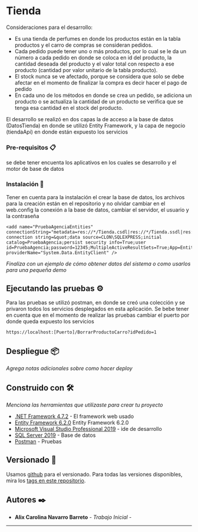 # Tienda

Consideraciones para el desarrollo:

* Es una tienda de perfumes en donde los productos están en la tabla productos y el carro de compras se consideran pedidos.
* Cada pedido puede tener uno o más productos, por lo cual se le da un número a cada pedido en donde se coloca en id del producto, la cantidad deseada   del producto y el valor total con respecto a ese producto (cantidad por valor unitario de la tabla producto).
* El stock nunca se ve afectado, porque se considera que solo se debe afectar en el momento de finalizar la compra es decir hacer el pago de pedido
* En cada uno de los métodos en donde se crea un pedido, se adiciona un producto o se actualiza la cantidad de un producto se verifica que se tenga esa cantidad en el stock del producto.

El desarrollo se realizó en dos capas la de acceso a la base de datos (DatosTienda) en donde se utilizó Entity Framework, y la capa de negocio (tiendaApi) en donde están expuesto los servicios 


### Pre-requisitos 📋

se debe tener encuenta los aplicativos en los cuales se desarrollo y el motor de base de datos



### Instalación 🔧

Tener en cuenta para la instalación el crear la base de datos, los archivos para la creación están en el repositorio y no olvidar cambiar  en el web.config  la conexión a la base de datos,  cambiar el servidor, el usuario y  la contraseña 


```
<add name="PruebaAgenciaEntities" connectionString="metadata=res://*/Tienda.csdl|res://*/Tienda.ssdl|res://*/Tienda.msl;provider=System.Data.SqlClient;provider connection string=&quot;data source=CLON\SQLEXPRESS;initial catalog=PruebaAgencia;persist security info=True;user id=PruebaAgencia;password=12345;MultipleActiveResultSets=True;App=EntityFramework&quot;" providerName="System.Data.EntityClient" />

```



_Finaliza con un ejemplo de cómo obtener datos del sistema o como usarlos para una pequeña demo_

## Ejecutando las pruebas ⚙️

Para las pruebas se utilizó postman, en donde se creó una colección y se privaron todos los servicios desplegados en esta aplicación.
Se bebe tener en cuenta que en el momento de realizar las pruebas cambiar el puerto por donde queda expuesto los servicios 

```
https://localhost:[Puerto]/BorrarProductoCarro?idPedido=1
```



## Despliegue 📦

_Agrega notas adicionales sobre como hacer deploy_

## Construido con 🛠️

_Menciona las herramientas que utilizaste para crear tu proyecto_

* [.NET Framework 4.7.2](https://dotnet.microsoft.com/en-us/download/dotnet-framework/net472) - El framework web usado
* [Entity Framework 6.2.0](https://www.nuget.org/packages/EntityFramework/6.2.0) Entity Framework 6.2.0
* [Microsoft Visual Studio Professional 2019](https://visualstudio.microsoft.com/es/vs/) - ide de desarrollo
* [SQL Server 2019](https://www.microsoft.com/es-es/sql-server/sql-server-downloads) - Base de datos 
* [Postman](https://www.postman.com/) - Pruebas 


## Versionado 📌

Usamos [github](https://github.com/) para el versionado. Para todas las versiones disponibles, mira los [tags en este repositorio](https://github.com/tu/proyecto/tags).

## Autores ✒️


* **Alix Carolina Navarro Barreto** - *Trabajo Inicial* - 




---
